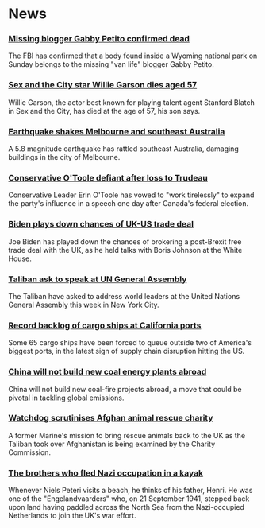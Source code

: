 # News
### [Missing blogger Gabby Petito confirmed dead](https://www.bbc.com/news/world-us-canada-58646087)
The FBI has confirmed that a body found inside a Wyoming national park on Sunday belongs to the missing "van life" blogger Gabby Petito. 
### [Sex and the City star Willie Garson dies aged 57](https://www.bbc.com/news/world-us-canada-58647331)
Willie Garson, the actor best known for playing talent agent Stanford Blatch in Sex and the City, has died at the age of 57, his son says.
### [Earthquake shakes Melbourne and southeast Australia](https://www.bbc.com/news/world-australia-58646917)
A 5.8 magnitude earthquake has rattled southeast Australia, damaging buildings in the city of Melbourne. 
### [Conservative O'Toole defiant after loss to Trudeau](https://www.bbc.com/news/world-us-canada-58641764)
Conservative Leader Erin O'Toole has vowed to "work tirelessly" to expand the party's influence in a speech one day after Canada's federal election. 
### [Biden plays down chances of UK-US trade deal](https://www.bbc.com/news/uk-politics-58646017)
Joe Biden has played down the chances of brokering a post-Brexit free trade deal with the UK, as he held talks with Boris Johnson at the White House.
### [Taliban ask to speak at UN General Assembly](https://www.bbc.com/news/world-asia-58632147)
The Taliban have asked to address world leaders at the United Nations General Assembly this week in New York City.
### [Record backlog of cargo ships at California ports](https://www.bbc.com/news/business-58643717)
Some 65 cargo ships have been forced to queue outside two of America's biggest ports, in the latest sign of supply chain disruption hitting the US. 
### [China will not build new coal energy plants abroad](https://www.bbc.com/news/world-asia-china-58647481)
China will not build new coal-fire projects abroad, a move that could be pivotal in tackling global emissions.
### [Watchdog scrutinises Afghan animal rescue charity](https://www.bbc.com/news/uk-58645719)
A former Marine's mission to bring rescue animals back to the UK as the Taliban took over Afghanistan is being examined by the Charity Commission.
### [The brothers who fled Nazi occupation in a kayak](https://www.bbc.com/news/uk-england-suffolk-57205877)
Whenever Niels Peteri visits a beach, he thinks of his father, Henri. He was one of the "Engelandvaarders" who, on 21 September 1941, stepped back upon land having paddled across the North Sea from the Nazi-occupied Netherlands to join the UK's war effort.
